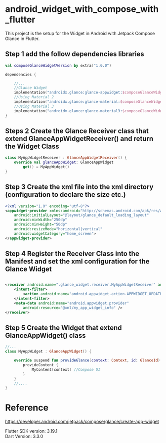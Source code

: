 # android_widget_with_compose_with_flutter

This project is the setup for the Widget in Android with Jetpack Compose Glance in Flutter.

## Step 1 add the follow dependencies libraries

```Kotlin
val composeGlanceWidgetVersion by extra("1.0.0")

dependencies {

    //...
    //Glance Widget
    implementation("androidx.glance:glance-appwidget:$composeGlanceWidgetVersion")
    //Using Material 2
    implementation("androidx.glance:glance-material:$composeGlanceWidgetVersion")
    //Using Material 3
    implementation("androidx.glance:glance-material3:$composeGlanceWidgetVersion")
}
```

## Steps 2 Create the Glance Receiver class that extend GlanceAppWidgetReceiver() and return the Widget Class

```Kotlin
class MyAppWidgetReceiver : GlanceAppWidgetReceiver() {
    override val glanceAppWidget: GlanceAppWidget
        get() = MyAppWidget()
}
```

## Step 3 Create the xml file into the xml directory (configuration to declare the size etc.)

```XML
<?xml version="1.0" encoding="utf-8"?>
<appwidget-provider xmlns:android="http://schemas.android.com/apk/res/android"
    android:initialLayout="@layout/glance_default_loading_layout"
    android:minWidth="250dp"
    android:minHeight="50dp"
    android:resizeMode="horizontal|vertical"
    android:widgetCategory="home_screen">
</appwidget-provider>
```

## Step 4 Register the Receiver Class into the Manifest and set the xml configuration for the Glance Widget

```XML

<receiver android:name=".glance_widget.receiver.MyAppWidgetReceiver" android:exported="true">
    <intent-filter>
        <action android:name="android.appwidget.action.APPWIDGET_UPDATE" />
    </intent-filter>
    <meta-data android:name="android.appwidget.provider"
        android:resource="@xml/my_app_widget_info" />
</receiver>
```

## Step 5 Create the Widget that extend GlanceAppWidget() class

```Kotlin
//...
class MyAppWidget : GlanceAppWidget() {

    override suspend fun provideGlance(context: Context, id: GlanceId) {
        provideContent {
            MyContent(context) //Compose UI
        }
    }
    //....
}
```

# Reference

https://developer.android.com/jetpack/compose/glance/create-app-widget  <br />

Flutter SDK version: 3.19.1 <br />
Dart Version: 3.3.0 <br />
